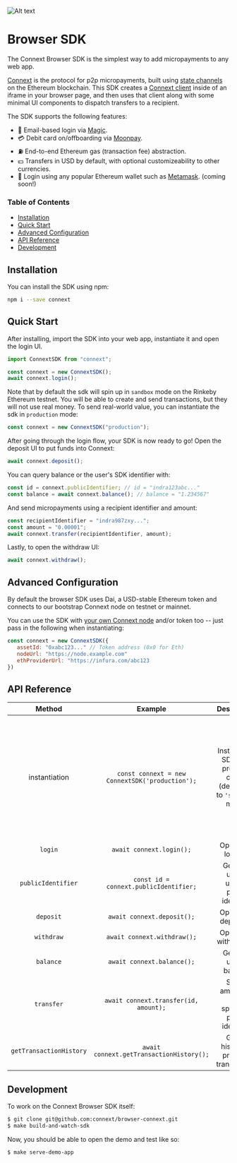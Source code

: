 ![Alt text](https://github.com/connext/browser-sdk/blob/master/public/Connext-Horizontal-Logo.png?raw=true)

# Browser SDK

The Connext Browser SDK is the simplest way to add micropayments to any web app.

[Connext](https://connext.network) is the protocol for p2p micropayments, built using [state channels](https://docs.connext.network/en/latest/quickstart/introduction.html#state-channel-basics) on the Ethereum blockchain. This SDK creates a [Connext client](https://docs.connext.network/en/latest/quickstart/clientInstantiation.html) inside of an iframe in your browser page, and then uses that client along with some minimal UI components to dispatch transfers to a recipient.

The SDK supports the following features:

- 🎩 Email-based login via [Magic](https://magic.link).
- 💳 Debit card on/offboarding via [Moonpay](https://moonpay.io).
- ⛽ End-to-end Ethereum gas (transaction fee) abstraction.
- 💵 Transfers in USD by default, with optional customizeability to other currencies.
- 🦊 Login using any popular Ethereum wallet such as [Metamask](https://metamask.io). (coming soon!)

### Table of Contents

- [Installation](https://github.com/connext/browser-sdk/blob/master/README.md#installation)
- [Quick Start](https://github.com/connext/browser-sdk/blob/master/README.md#quick-start)
- [Advanced Configuration](https://github.com/connext/browser-sdk/blob/master/README.md#advanced-configuration)
- [API Reference](https://github.com/connext/browser-sdk/blob/master/README.md#api-reference)
- [Development](https://github.com/connext/browser-sdk/blob/master/README.md#development)

## Installation

You can install the SDK using npm:

```bash
npm i --save connext
```

## Quick Start

After installing, import the SDK into your web app, instantiate it and open the login UI.

```javascript
import ConnextSDK from "connext";

const connext = new ConnextSDK();
await connext.login();
```

Note that by default the sdk will spin up in `sandbox` mode on the Rinkeby Ethereum testnet. You will be able to create and send transactions, but they will not use real money. To send real-world value, you can instantiate the sdk in `production` mode:

```javascript
const connext = new ConnextSDK("production");
```

After going through the login flow, your SDK is now ready to go! Open the deposit UI to put funds into Connext:

```javascript
await connext.deposit();
```

You can query balance or the user's SDK identifier with:

```javascript
const id = connext.publicIdentifier; // id = "indra123abc..."
const balance = await connext.balance(); // balance = "1.234567"
```

And send micropayments using a recipient identifier and amount:

```javascript
const recipientIdentifier = "indra987zxy...";
const amount = "0.00001";
await connext.transfer(recipientIdentifier, amount);
```

Lastly, to open the withdraw UI:

```javascript
await connext.withdraw();
```

## Advanced Configuration

By default the browser SDK uses Dai, a USD-stable Ethereum token and connects to our bootstrap Connext node on testnet or mainnet.

You can use the SDK with [your own Connext node](https://docs.connext.network/en/latest/how-to/deploy-indra.html) and/or token too -- just pass in the following when instantiating:

```javascript
const connext = new ConnextSDK({
   assetId: "0xabc123..." // Token address (0x0 for Eth)
   nodeUrl: "https://node.example.com"
   ethProviderUrl: "https://infura.com/abc123
})
```

## API Reference

|         Method          |                     Example                     |                              Description                               |                                                                               Params                                                                                |           Response           |
| :---------------------: | :---------------------------------------------: | :--------------------------------------------------------------------: | :-----------------------------------------------------------------------------------------------------------------------------------------------------------------: | :--------------------------: |
|      instantiation      | `const connext = new ConnextSDK('production');` | Instantiates SDK with provided config (defaulting to `'sandbox'` mode) | Either of: String: `'production'` or: ConfigObject: { `assetId`: token address or 0x0 for Eth `ethProviderUrl`: Ethereum node RPC url `nodeUrl`: Connext node url } |                              |
|         `login`         |            `await connext.login();`             |                           Opens the login UI                           |                                                                                                                                                                     |                              |
|   `publicIdentifier`    |     `const id = connext.publicIdentifier;`      |                Gets the user's unique public identifier                |                                                                                                                                                                     | String e.g. `indra123abc...` |
|        `deposit`        |           `await connext.deposit();`            |                          Opens the deposit UI                          |                                                                                                                                                                     |                              |
|       `withdraw`        |           `await connext.withdraw();`           |                         Opens the withdraw UI                          |                                                                                                                                                                     |                              |
|        `balance`        |           `await connext.balance();`            |                        Gets the user's balance                         |                                                                                                                                                                     |    String e.g. `0.12456`     |
|       `transfer`        |      `await connext.transfer(id, amount);`      |            Sends amount to the specified public identifier             |                                                  - String: public identifier of recipient - String: amount to send                                                  |                              |
| `getTransactionHistory` |    `await connext.getTransactionHistory();`     |                Gets a history of previous transactions                 |                                                                                                                                                                     |            //TODO            |

## Development

To work on the Connext Browser SDK itself:

```bash
$ git clone git@github.com:connext/browser-connext.git
$ make build-and-watch-sdk
```

Now, you should be able to open the demo and test like so:

```bash
$ make serve-demo-app
```
